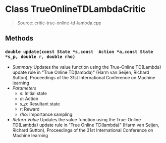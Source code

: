 # Class TrueOnlineTDLambdaCritic
> Source: critic-true-online-td-lambda.cpp
## Methods
### `double update(const State *s,const  Action *a,const State *s_p, double r, double rho)`
* *Summary*
  Updates the value function using the True-Online TD(Lambda) update rule in "True Online TD(lambda)" (Harm van Seijen, Richard Sutton), Proceedings of the 31st International Conference on Machine learning
* *Parameters*
  * _s_: Initial state
  * _a_: Action
  * _s_p_: Resultant state
  * _r_: Reward
  * _rho_: Importance sampling
* *Return Value*
  Updates the value function using the True-Online TD(Lambda) update rule in "True Online TD(lambda)" (Harm van Seijen, Richard Sutton), Proceedings of the 31st International Conference on Machine learning
